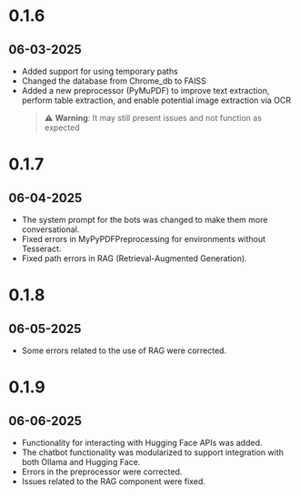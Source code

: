 # 0.1.6
## 06-03-2025
- Added support for using temporary paths
- Changed the database from Chrome_db to FAISS
- Added a new preprocessor (PyMuPDF) to improve text extraction, perform table extraction, and enable potential image extraction via OCR
    > ⚠️ **Warning**: It may still present issues and not function as expected

# 0.1.7
## 06-04-2025
- The system prompt for the bots was changed to make them more conversational.
- Fixed errors in MyPyPDFPreprocessing for environments without Tesseract.
- Fixed path errors in RAG (Retrieval-Augmented Generation).

# 0.1.8 
## 06-05-2025 
- Some errors related to the use of RAG were corrected.

# 0.1.9
## 06-06-2025
- Functionality for interacting with Hugging Face APIs was added.
- The chatbot functionality was modularized to support integration with both Ollama and Hugging Face.
- Errors in the preprocessor were corrected.
- Issues related to the RAG component were fixed.


